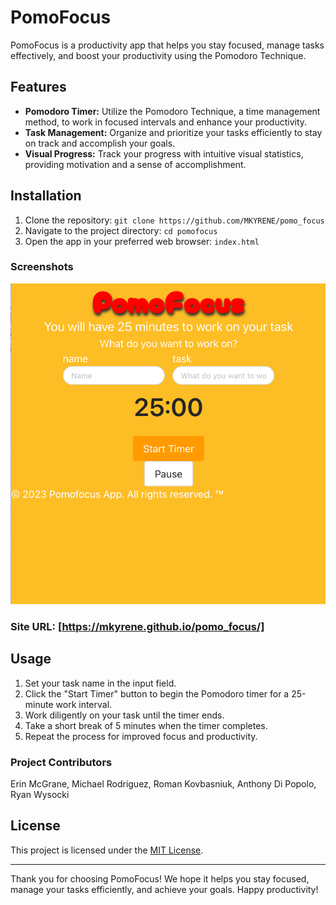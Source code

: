 # PomoFocus

PomoFocus is a productivity app that helps you stay focused, manage tasks effectively, and boost your productivity using the Pomodoro Technique.

## Features

- **Pomodoro Timer:** Utilize the Pomodoro Technique, a time management method, to work in focused intervals and enhance your productivity.
- **Task Management:** Organize and prioritize your tasks efficiently to stay on track and accomplish your goals.
- **Visual Progress:** Track your progress with intuitive visual statistics, providing motivation and a sense of accomplishment.

## Installation

1. Clone the repository: `git clone https://github.com/MKYRENE/pomo_focus`
2. Navigate to the project directory: `cd pomofocus`
3. Open the app in your preferred web browser: `index.html`

### Screenshots
![Screenshot 1](/Assets/Page_ScreenShot.png)

### Site URL: [https://mkyrene.github.io/pomo_focus/]

## Usage

1. Set your task name in the input field.
2. Click the "Start Timer" button to begin the Pomodoro timer for a 25-minute work interval.
3. Work diligently on your task until the timer ends.
4. Take a short break of 5 minutes when the timer completes.
5. Repeat the process for improved focus and productivity.

### Project Contributors

Erin McGrane, Michael Rodriguez, Roman Kovbasniuk, Anthony Di Popolo, Ryan Wysocki

## License

This project is licensed under the [MIT License](LICENSE).

---

Thank you for choosing PomoFocus! We hope it helps you stay focused, manage your tasks efficiently, and achieve your goals. Happy productivity!
